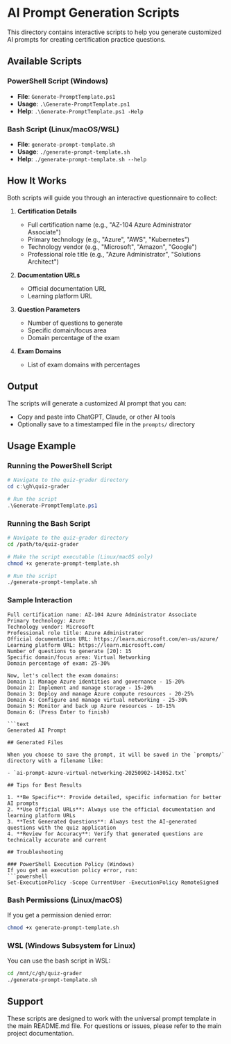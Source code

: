 # AI Prompt Generation Scripts

This directory contains interactive scripts to help you generate customized AI prompts for creating certification practice questions.

## Available Scripts

### PowerShell Script (Windows)

- **File**: `Generate-PromptTemplate.ps1`
- **Usage**: `.\Generate-PromptTemplate.ps1`
- **Help**: `.\Generate-PromptTemplate.ps1 -Help`

### Bash Script (Linux/macOS/WSL)

- **File**: `generate-prompt-template.sh`
- **Usage**: `./generate-prompt-template.sh`
- **Help**: `./generate-prompt-template.sh --help`

## How It Works

Both scripts will guide you through an interactive questionnaire to collect:

1. **Certification Details**
   - Full certification name (e.g., "AZ-104 Azure Administrator Associate")
   - Primary technology (e.g., "Azure", "AWS", "Kubernetes")
   - Technology vendor (e.g., "Microsoft", "Amazon", "Google")
   - Professional role title (e.g., "Azure Administrator", "Solutions Architect")

2. **Documentation URLs**
   - Official documentation URL
   - Learning platform URL

3. **Question Parameters**
   - Number of questions to generate
   - Specific domain/focus area
   - Domain percentage of the exam

4. **Exam Domains**
   - List of exam domains with percentages

## Output

The scripts will generate a customized AI prompt that you can:

- Copy and paste into ChatGPT, Claude, or other AI tools
- Optionally save to a timestamped file in the `prompts/` directory

## Usage Example

### Running the PowerShell Script

```powershell
# Navigate to the quiz-grader directory
cd c:\gh\quiz-grader

# Run the script
.\Generate-PromptTemplate.ps1
```

### Running the Bash Script

```bash
# Navigate to the quiz-grader directory
cd /path/to/quiz-grader

# Make the script executable (Linux/macOS only)
chmod +x generate-prompt-template.sh

# Run the script
./generate-prompt-template.sh
```

### Sample Interaction

```
Full certification name: AZ-104 Azure Administrator Associate
Primary technology: Azure
Technology vendor: Microsoft
Professional role title: Azure Administrator
Official documentation URL: https://learn.microsoft.com/en-us/azure/
Learning platform URL: https://learn.microsoft.com/
Number of questions to generate [20]: 15
Specific domain/focus area: Virtual Networking
Domain percentage of exam: 25-30%

Now, let's collect the exam domains:
Domain 1: Manage Azure identities and governance - 15-20%
Domain 2: Implement and manage storage - 15-20%
Domain 3: Deploy and manage Azure compute resources - 20-25%
Domain 4: Configure and manage virtual networking - 25-30%
Domain 5: Monitor and back up Azure resources - 10-15%
Domain 6: (Press Enter to finish)

```text
Generated AI Prompt

## Generated Files

When you choose to save the prompt, it will be saved in the `prompts/` directory with a filename like:

- `ai-prompt-azure-virtual-networking-20250902-143052.txt`

## Tips for Best Results

1. **Be Specific**: Provide detailed, specific information for better AI prompts
2. **Use Official URLs**: Always use the official documentation and learning platform URLs
3. **Test Generated Questions**: Always test the AI-generated questions with the quiz application
4. **Review for Accuracy**: Verify that generated questions are technically accurate and current

## Troubleshooting

### PowerShell Execution Policy (Windows)
If you get an execution policy error, run:
```powershell
Set-ExecutionPolicy -Scope CurrentUser -ExecutionPolicy RemoteSigned
```

### Bash Permissions (Linux/macOS)

If you get a permission denied error:

```bash
chmod +x generate-prompt-template.sh
```

### WSL (Windows Subsystem for Linux)

You can use the bash script in WSL:

```bash
cd /mnt/c/gh/quiz-grader
./generate-prompt-template.sh
```

## Support

These scripts are designed to work with the universal prompt template in the main README.md file. For questions or issues, please refer to the main project documentation.
